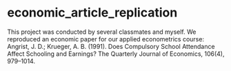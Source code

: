 # economic_article_replication
This project was conducted by several classmates and myself. We reproduced an economic paper for our applied econometrics course: Angrist, J. D.; Krueger, A. B. (1991). Does Compulsory School Attendance Affect Schooling and Earnings? The Quarterly Journal of Economics, 106(4), 979–1014.

